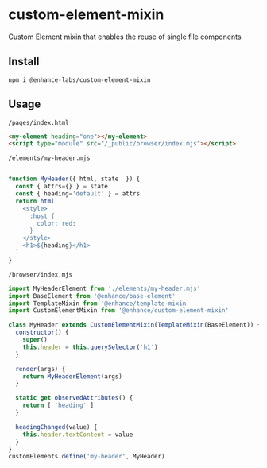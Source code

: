 # custom-element-mixin
Custom Element mixin that enables the reuse of single file components

## Install

`npm i @enhance-labs/custom-element-mixin`

## Usage

`/pages/index.html`

```html
<my-element heading="one"></my-element>
<script type="module" src="/_public/browser/index.mjs"></script>
```

`/elements/my-header.mjs`

```javascript

function MyHeader({ html, state  }) {
  const { attrs={} } = state
  const { heading='default' } = attrs
  return html`
    <style>
      :host {
        color: red;
      }
    </style>
    <h1>${heading}</h1>
  `
}

```

`/browser/index.mjs`

```javascript
import MyHeaderElement from './elements/my-header.mjs'
import BaseElement from '@enhance/base-element'
import TemplateMixin from '@enhance/template-mixin'
import CustomElementMixin from '@enhance/custom-element-mixin'

class MyHeader extends CustomElementMixin(TemplateMixin(BaseElement)) {
  constructor() {
    super()
    this.header = this.querySelector('h1')
  }

  render(args) {
    return MyHeaderElement(args)
  }

  static get observedAttributes() {
    return [ 'heading' ]
  }

  headingChanged(value) {
    this.header.textContent = value
  }
}
customElements.define('my-header', MyHeader)
```

